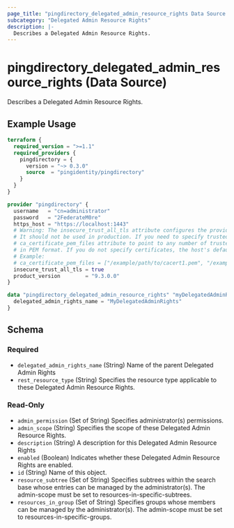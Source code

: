 ```yaml
---
page_title: "pingdirectory_delegated_admin_resource_rights Data Source - terraform-provider-pingdirectory"
subcategory: "Delegated Admin Resource Rights"
description: |-
  Describes a Delegated Admin Resource Rights.
---
```


# pingdirectory_delegated_admin_resource_rights (Data Source)

Describes a Delegated Admin Resource Rights.

## Example Usage

```terraform
terraform {
  required_version = ">=1.1"
  required_providers {
    pingdirectory = {
      version = "~> 0.3.0"
      source  = "pingidentity/pingdirectory"
    }
  }
}

provider "pingdirectory" {
  username   = "cn=administrator"
  password   = "2FederateM0re"
  https_host = "https://localhost:1443"
  # Warning: The insecure_trust_all_tls attribute configures the provider to trust any certificate presented by the PingDirectory server.
  # It should not be used in production. If you need to specify trusted CA certificates, use the
  # ca_certificate_pem_files attribute to point to any number of trusted CA certificate files
  # in PEM format. If you do not specify certificates, the host's default root CA set will be used.
  # Example:
  # ca_certificate_pem_files = ["/example/path/to/cacert1.pem", "/example/path/to/cacert2.pem"]
  insecure_trust_all_tls = true
  product_version        = "9.3.0.0"
}

data "pingdirectory_delegated_admin_resource_rights" "myDelegatedAdminResourceRights" {
  delegated_admin_rights_name = "MyDelegatedAdminRights"
}
```

<!-- schema generated by tfplugindocs -->
## Schema

### Required

- `delegated_admin_rights_name` (String) Name of the parent Delegated Admin Rights
- `rest_resource_type` (String) Specifies the resource type applicable to these Delegated Admin Resource Rights.

### Read-Only

- `admin_permission` (Set of String) Specifies administrator(s) permissions.
- `admin_scope` (String) Specifies the scope of these Delegated Admin Resource Rights.
- `description` (String) A description for this Delegated Admin Resource Rights
- `enabled` (Boolean) Indicates whether these Delegated Admin Resource Rights are enabled.
- `id` (String) Name of this object.
- `resource_subtree` (Set of String) Specifies subtrees within the search base whose entries can be managed by the administrator(s). The admin-scope must be set to resources-in-specific-subtrees.
- `resources_in_group` (Set of String) Specifies groups whose members can be managed by the administrator(s). The admin-scope must be set to resources-in-specific-groups.

